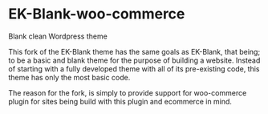 EK-Blank-woo-commerce
=====================

Blank clean Wordpress theme

This fork of the EK-Blank theme has the same goals as EK-Blank, that being; to be a basic and blank theme
for the purpose of building a website.  Instead of starting with a fully developed theme with all of its pre-existing code,
this theme has only the most basic code.

The reason for the fork, is simply to provide support for woo-commerce plugin for sites being build with this plugin
and ecommerce in mind. 
